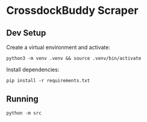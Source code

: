 # CrossdockBuddy Scraper

## Dev Setup
Create a virtual environment and activate:
```
python3 -m venv .venv && source .venv/bin/activate
```
Install dependencies:
```
pip install -r requirements.txt
```

## Running
```
python -m src
```
